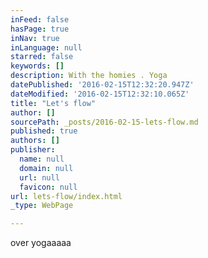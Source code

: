 ```yaml
---
inFeed: false
hasPage: true
inNav: true
inLanguage: null
starred: false
keywords: []
description: With the homies . Yoga
datePublished: '2016-02-15T12:32:20.947Z'
dateModified: '2016-02-15T12:32:10.065Z'
title: "Let's flow"
author: []
sourcePath: _posts/2016-02-15-lets-flow.md
published: true
authors: []
publisher:
  name: null
  domain: null
  url: null
  favicon: null
url: lets-flow/index.html
_type: WebPage

---
```

over yogaaaaa